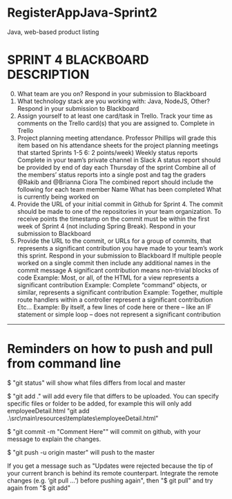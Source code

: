 # RegisterAppJava-Sprint2
Java, web-based product listing

# SPRINT 4 BLACKBOARD DESCRIPTION
0) What team are you on?
  Respond in your submission to Blackboard
0) What technology stack are you working with: Java, NodeJS, Other?
  Respond in your submission to Blackboard
5) Assign yourself to at least one card/task in Trello. Track your time as comments on the Trello card(s) that you are assigned to.
  Complete in Trello
15) Project planning meeting attendance.
  Professor Phillips will grade this item based on his attendance sheets for the project planning meetings that started Sprints 1-5
6: 2 points/week) Weekly status reports
  Complete in your team’s private channel in Slack
  A status report should be provided by end of day each Thursday of the sprint
  Combine all of the members’ status reports into a single post and tag the graders @Rakib and @Brianna Ciora
  The combined report should include the following for each team member
    Name
    What has been completed
    What is currently being worked on
4) Provide the URL of your initial commit in Github for Sprint 4. The commit should be made to one of the repositories in your team organization. To receive points the timestamp on the commit must be within the first week of Sprint 4 (not including Spring Break).
  Respond in your submission to Blackboard
20) Provide the URL to the commit, or URLs for a group of commits, that represents a significant contribution you have made to your team’s work this sprint.
  Respond in your submission to Blackboard
  If multiple people worked on a single commit then include any additional names in the commit message
  A significant contribution means non-trivial blocks of code
    Example: Most, or all, of the HTML for a view represents a significant contribution
    Example: Complete “command” objects, or similar, represents a significant contribution
    Example: Together, multiple route handlers within a controller represent a significant contribution
    Etc...
    Example: By itself, a few lines of code here or there – like an IF statement or simple loop – does not represent a significant contribution

---------------------------------------------------------------------------------------------------------------------------------------------------------------------------------------------------------------------------

# Reminders on how to push and pull from command line
$ "git status" will show what files differs from local and master

$ "git add ." will add every file that differs to be uploaded. You can specify specific files or folder to be added, for example this will only add employeeDetail.html "git add .\src\main\resources\templates\employeeDetail.html"

$ "git commit -m "Comment Here"" will commit on github, with your message to explain the changes.

$ "git push -u origin master" will push to the master

If you get a message such as "Updates were rejected because the tip of your current branch is behind its remote
counterpart. Integrate the remote changes (e.g. ‘git pull …’) before pushing again", then "$ git pull" and try again from "$ git add"
